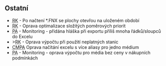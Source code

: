 ﻿---
categories: [fenix]
layout: fenix
---

 
 
## Ostatní
<ul>
<li><abbr title="Reachové křivky">RK</abbr> - Po načtení *.FNX se plochy otevřou na uloženém období</li>
<li><abbr title="Reachové křivky">RK</abbr> - Oprava optimalizace složitých poměrových priorit</li>
<li><abbr title="Postanalýza">PA</abbr> - Monitoring - přidána hláška při exportu příliš mnoha řádků/sloupců do Excelu</li>
<li>><abbr title="Reachové křivky">RK</abbr> - Oprava výpočtu při použití neplatných stanic</li>
<li><abbr title="Crossmediální postanalýza">CMPA</abbr> Oprava načítání excelu s více aliasy pro jedno médium</li>
<li><abbr title="Postanalýza">PA</abbr> - Monitoring - oprava výpočtu pro média bez ceny v nákupních podmínkách</li>
</ul>






 